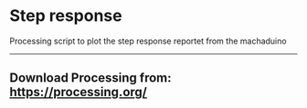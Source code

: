 # Step response
Processing script to plot the step response reportet from the machaduino



---------------------------
Download Processing from:
https://processing.org/
---------------------------


